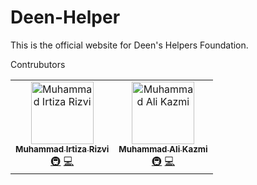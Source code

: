 # Deen-Helper
This is the official website for Deen's Helpers Foundation.

Contrubutors
<table>
  <tr>
    <td align="center"><a href="https://www.developerkazmi.com/IrtizaSyed"><img src="https://avatars.githubusercontent.com/u/87822742?v=4" width="100px;" alt="Muhammad Irtiza Rizvi"/><br /><sub><b>Muhammad Irtiza Rizvi</b></sub></a><br /><a href="#infra-IrtizaSyed" title="Infrastructure (Hosting, Build-Tools, etc)">🚇</a> <a href="#" title="Code">💻</a></td>
    <td align="center"><a href="https://www.developerkazmi.com/kazmiali"><img src="https://avatars.githubusercontent.com/u/39811688?v=4" width="100px;" alt="Muhammad Ali Kazmi"/><br /><sub><b>Muhammad Ali Kazmi</b></sub></a><br /><a href="#infra-kazmiali" title="Infrastructure (Hosting, Build-Tools, etc)">🚇</a> <a href="#" title="Code">💻</a></td>
  </tr>
</table>

